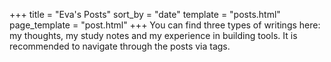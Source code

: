 +++
title = "Eva's Posts"
sort_by = "date"
template = "posts.html"
page_template = "post.html"
+++
You can find three types of writings here: my thoughts, my study notes and my experience in building tools. It is recommended to navigate through the posts via tags. 